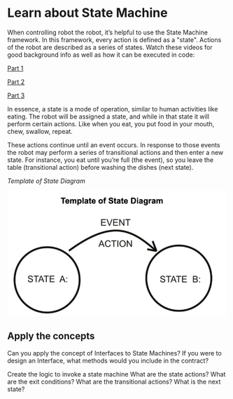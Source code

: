# Learn about State Machine
When controlling robot the robot, it’s helpful to use the State Machine framework.  In this framework, every action is defined as a "state".  Actions of the robot are described as a series of states.
Watch these videos for good background info as well as how it can be executed in code:

[Part 1](https://youtu.be/Pu7PMN5NGkQ)

[Part 2](https://youtu.be/-J_m-FdO45c)

[Part 3](https://youtu.be/cPgJ8bbBj_o)


In essence, a state is a mode of operation, similar to human activities like eating.  The robot will be assigned a state, and while in that state it will perform certain actions.  Like when you eat, you put food in your mouth, chew, swallow, repeat.

These actions continue until an event occurs.  In response to those events the robot may perform a series of transitional actions and then enter a new state.  For instance, you eat until you’re full (the event), so you leave the table (transitional action) before washing the dishes (next state).

*Template of State Diagram*

<img width="500px" src="https://github.com/cybercat5436/Programming_Basics/blob/main/assets/state_diagram.png"> </img>

## Apply the concepts

Can you apply the concept of Interfaces to State Machines?  If you were to design an Interface, what methods would you include in the contract?

Create the logic to invoke a state machine
What are the state actions?
What are the exit conditions?
What are the transitional actions?
What is the next state?
